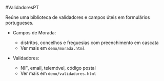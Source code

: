 #ValidadoresPT

Reúne uma biblioteca de validadores e campos úteis em formulários portugueses.

* Campos de Morada:
    - distritos, concelhos e freguesias com preenchimento em cascata
    - Ver mais em `demo/morada.html`

* Validadores:
    - NIF, email, telemóvel, código postal
    - Ver mais em `demo/validadores.html`

